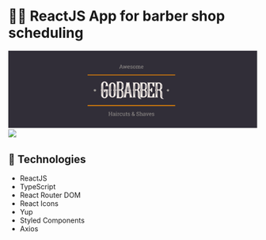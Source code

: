 
# 💇‍♂️ ReactJS App for barber shop scheduling

<img src="https://github.com/kleberMRocha/Gobarber/blob/master/Screenshot.png" alt="logoGoBarber" />

<img src="https://camo.githubusercontent.com/3759438ad827fcb5e5e5793ebc715a48bc98dc5df537f732c033c094adaf17a7/68747470733a2f2f7265732e636c6f7564696e6172792e636f6d2f656c6961736763662f696d6167652f75706c6f61642f76313538383831313231332f476f4261726265722f4b6170747572655f323032302d30352d30365f61745f32312e32352e32365f74696a6e6c352e676966"/>

## 🚀 Technologies

- ReactJS
- TypeScript
- React Router DOM
- React Icons
- Yup
- Styled Components
- Axios
